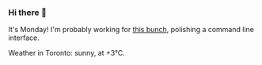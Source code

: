 ### Hi there :wave:

It's Monday! I'm probably working for [this bunch](https://github.com/kohofinancial), polishing a command line interface.

Weather in Toronto: sunny, at +3°C.
